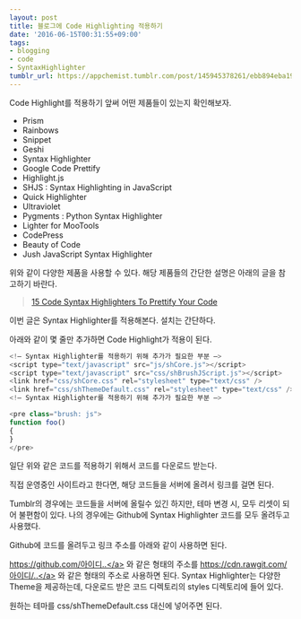 ```yaml
---
layout: post
title: 블로그에 Code Highlighting 적용하기
date: '2016-06-15T00:31:55+09:00'
tags:
- blogging
- code
- SyntaxHighlighter
tumblr_url: https://appchemist.tumblr.com/post/145945378261/ebb894eba19ceab7b8ec9790-code-highlighting
---
```

Code Highlight를 적용하기 앞써 어떤 제품들이 있는지 확인해보자.

- Prism
- Rainbows
- Snippet
- Geshi
- Syntax Highlighter
- Google Code Prettify
- Highlight.js
- SHJS : Syntax Highlighting in JavaScript
- Quick Highlighter
- Ultraviolet
- Pygments : Python Syntax Highlighter
- Lighter for MooTools
- CodePress
- Beauty of Code
- Jush JavaScript Syntax Highlighter

위와 같이 다양한 제품을 사용할 수 있다. 해당 제품들의 간단한 설명은 아래의 글을 참고하기 바란다.
<blockquote data-secret="H7hT0YCuFk" class="wp-embedded-content"><a href="https://codegeekz.com/15-code-syntax-highlighters-to-prettify-your-code/">15 Code Syntax Highlighters To Prettify Your Code</a></blockquote>
<iframe class="wp-embedded-content" sandbox="allow-scripts" security="restricted" style="position: absolute; clip: rect(1px, 1px, 1px, 1px);" src="https://codegeekz.com/15-code-syntax-highlighters-to-prettify-your-code/embed/#?secret=H7hT0YCuFk" data-secret="H7hT0YCuFk" width="600" height="338" title="“15 Code Syntax Highlighters To Prettify Your Code” — Code Geekz" frameborder="0" marginwidth="0" marginheight="0" scrolling="no"></iframe>
이번 글은 Syntax Highlighter를 적용해본다.
설치는 간단하다.

아래와 같이 몇 줄만 추가하면 Code Highlight가 적용이 된다.


```js
<!— Syntax Highlighter를 적용하기 위해 추가가 필요한 부분 —>
<script type="text/javascript" src="js/shCore.js"></script>
<script type="text/javascript" src="css/shBrushJScript.js"></script>
<link href="css/shCore.css" rel="stylesheet" type="text/css" />
<link href="css/shThemeDefault.css" rel="stylesheet" type="text/css" />
<!— Syntax Highlighter를 적용하기 위해 추가가 필요한 부분 —>

<pre class="brush: js">
function foo()
{
}
</pre>
```

일단 위와 같은 코드를 적용하기 위해서 코드를 다운로드 받는다.

직접 운영중인 사이트라고 한다면, 해당 코드들을 서버에 올려서 링크를 걸면 된다.

Tumblr의 경우에는 코드들을 서버에 올릴수 있긴 하지만, 테마 변경 시, 모두 리셋이 되어 불편함이 있다.
나의 경우에는 Github에 Syntax Highlighter 코드를 모두 올려두고 사용했다.

Github에 코드를 올려두고 링크 주소를 아래와 같이 사용하면 된다.

<a href="https://github.com/%EC%95%84%EC%9D%B4%EB%94%94..">https://github.com/아이디..</a> 와 같은 형태의 주소를 <a href="https://cdn.rawgit.com/%EC%95%84%EC%9D%B4%EB%94%94/..">https://cdn.rawgit.com/아이디/..</a> 와 같은 형태의 주소로 사용하면 된다.
Syntax Highlighter는 다양한 Theme을 제공하는데, 다운로드 받은 코드 디렉토리의 styles 디렉토리에 들어 있다.

원하는 테마를 css/shThemeDefault.css 대신에 넣어주면 된다.
